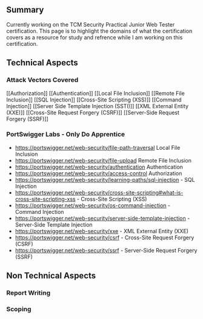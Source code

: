 ## Summary
Currently working on the TCM Security Practical Junior Web Tester certification. This page is to highlight the domains of what the certification covers as a resource for study and refrence while I am working on this certification.

## Technical Aspects
### Attack Vectors Covered
[[Authorization]]
[[Authentication]]
[[Local File Inclusion]]
[[Remote File Inclusion]]
[[SQL Injection]]
[[Cross-Site Scripting (XSS)]]
[[Command Injection]]
[[Server Side Template Injection (SSTI)]]
[[XML External Entity (XXE)]]
[[Cross-Site Request Forgery (CSRF)]]
[[Server-Side Request Forgery (SSRF)]]

### PortSwigger Labs - Only Do Apprentice
- https://portswigger.net/web-security/file-path-traversal Local File Inclusion
- https://portswigger.net/web-security/file-upload Remote File Inclusion 
- https://portswigger.net/web-security/authentication Authentication
- https://portswigger.net/web-security/access-control Authorization
- https://portswigger.net/web-security/learning-paths/sql-injection - SQL Injection
- https://portswigger.net/web-security/cross-site-scripting#what-is-cross-site-scripting-xss - Cross-Site Scripting (XSS)
- https://portswigger.net/web-security/os-command-injection - Command Injection
- https://portswigger.net/web-security/server-side-template-injection - Server-Side Template Injection
- https://portswigger.net/web-security/xxe - XML External Entity (XXE)
- https://portswigger.net/web-security/csrf - Cross-Site Request Forgery (CSRF)
- https://portswigger.net/web-security/ssrf - Server-Side Request Forgery (SSRF)

## Non Technical Aspects

### Report Writing

### Scoping

